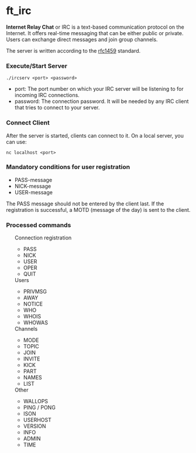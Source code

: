 # ft_irc
<p>
  <b>Internet Relay Chat</b> or IRC is a text-based communication protocol on the Internet.
  It offers real-time messaging that can be either public or private. Users can exchange
  direct messages and join group channels.
</p>
The server is written according to the <a href="https://www.ietf.org/rfc/rfc1459.txt">rfc1459<a> standard.
<h3> Execute/Start Server </h3>

```
./ircserv <port> <password>
```

<ul>
  <li> port: The port number on which your IRC server will be listening to for incoming IRC connections. </li>
  <li> password: The connection password. It will be needed by any IRC client that tries to connect to your server. </li>
</ul>

<h3> Connect Client </h3>
After the server is started, clients can connect to it. On a local server, you can use:

```
nc localhost <port>
```
<h3> Mandatory conditions for user registration </h3>
<ul>
  <li>PASS-message</li>
  <li>NICK-message</li>
  <li>USER-message</li>
</ul>
<p>The PASS message should not be entered by the client last. If the registration is successful, a MOTD (message of the day) is sent to the client. </p>
  <h3> Processed commands </h3>
<ol>
  <lo>Connection registration
    <ul>
      <li>PASS</li>
      <li>NICK</li>
      <li>USER</li>
      <li>OPER</li>
      <li>QUIT</li>
    </ul>
  </lo>
  <lo>Users
    <ul>
      <li>PRIVMSG</li>
      <li>AWAY</li>
      <li>NOTICE</li>
      <li>WHO</li>
      <li>WHOIS</li>
      <li>WHOWAS</li>
    </ul>
  </lo>
  <lo>Channels
    <ul>
      <li>MODE</li>
      <li>TOPIC</li>
      <li>JOIN</li>
      <li>INVITE</li>
      <li>KICK</li>
      <li>PART</li>
      <li>NAMES</li>
      <li>LIST</li>
    </ul>
  </lo>
  <lo>Other
    <ul>
      <li>WALLOPS</li>
      <li>PING / PONG</li>
      <li>ISON</li>
      <li>USERHOST</li>
      <li>VERSION</li>
      <li>INFO</li>
      <li>ADMIN</li>
      <li>TIME</li>
    </ul>
  </lo>
</ol>

